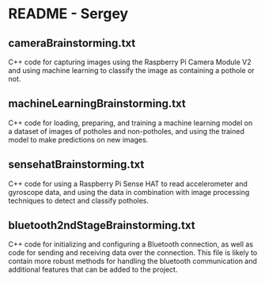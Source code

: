 # README - Sergey

## cameraBrainstorming.txt
C++ code for capturing images using the Raspberry Pi Camera Module V2 and using machine learning to classify the image as containing a pothole or not.

## machineLearningBrainstorming.txt
C++ code for loading, preparing, and training a machine learning model on a dataset of images of potholes and non-potholes, and using the trained model to make predictions on new images.

## sensehatBrainstorming.txt
C++ code for using a Raspberry Pi Sense HAT to read accelerometer and gyroscope data, and using the data in combination with image processing techniques to detect and classify potholes.

## bluetooth2ndStageBrainstorming.txt
C++ code for initializing and configuring a Bluetooth connection, as well as code for sending and receiving data over the connection. This file is likely to contain more robust methods for handling the bluetooth communication and additional features that can be added to the project.
